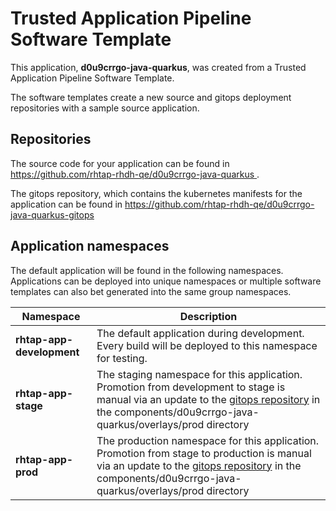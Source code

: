 # Trusted Application Pipeline Software Template

This application, **d0u9crrgo-java-quarkus**, was created from a Trusted Application Pipeline Software Template.

The software templates create a new source and gitops deployment repositories with a sample source application. 

## Repositories

The source code for your application can be found in [https://github.com/rhtap-rhdh-qe/d0u9crrgo-java-quarkus ](https://github.com/rhtap-rhdh-qe/d0u9crrgo-java-quarkus ).
 
The gitops repository, which contains the kubernetes manifests for the application can be found in 
[https://github.com/rhtap-rhdh-qe/d0u9crrgo-java-quarkus-gitops ](https://github.com/rhtap-rhdh-qe/d0u9crrgo-java-quarkus-gitops ) 

## Application namespaces 

The default application will be found in the following namespaces. Applications can be deployed into unique namespaces or multiple software templates can also bet generated into the same group namespaces.  

|  Namespace   |  Description   |  
| -------- | -------- |   
| **rhtap-app-development** | The default application during development. Every build will be deployed to this namespace for testing. | 
| **rhtap-app-stage** | The staging namespace for this application. Promotion from development to stage is manual via an update to the [gitops repository](https://github.com/rhtap-rhdh-qe/d0u9crrgo-java-quarkus-gitops ) in the components/d0u9crrgo-java-quarkus/overlays/prod directory |  
| **rhtap-app-prod** | The production namespace for this application. Promotion from stage to production is manual via an update to the [gitops repository](https://github.com/rhtap-rhdh-qe/d0u9crrgo-java-quarkus-gitops ) in the components/d0u9crrgo-java-quarkus/overlays/prod directory | 